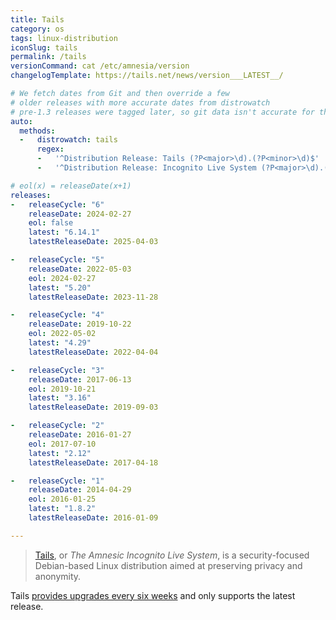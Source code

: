 ```yaml
---
title: Tails
category: os
tags: linux-distribution
iconSlug: tails
permalink: /tails
versionCommand: cat /etc/amnesia/version
changelogTemplate: https://tails.net/news/version___LATEST__/

# We fetch dates from Git and then override a few
# older releases with more accurate dates from distrowatch
# pre-1.3 releases were tagged later, so git data isn't accurate for those.
auto:
  methods:
  -   distrowatch: tails
      regex:
      -   '^Distribution Release: Tails (?P<major>\d).(?P<minor>\d)$'
      -   '^Distribution Release: Incognito Live System (?P<major>\d).(?P<minor>\d)$'

# eol(x) = releaseDate(x+1)
releases:
-   releaseCycle: "6"
    releaseDate: 2024-02-27
    eol: false
    latest: "6.14.1"
    latestReleaseDate: 2025-04-03

-   releaseCycle: "5"
    releaseDate: 2022-05-03
    eol: 2024-02-27
    latest: "5.20"
    latestReleaseDate: 2023-11-28

-   releaseCycle: "4"
    releaseDate: 2019-10-22
    eol: 2022-05-02
    latest: "4.29"
    latestReleaseDate: 2022-04-04

-   releaseCycle: "3"
    releaseDate: 2017-06-13
    eol: 2019-10-21
    latest: "3.16"
    latestReleaseDate: 2019-09-03

-   releaseCycle: "2"
    releaseDate: 2016-01-27
    eol: 2017-07-10
    latest: "2.12"
    latestReleaseDate: 2017-04-18

-   releaseCycle: "1"
    releaseDate: 2014-04-29
    eol: 2016-01-25
    latest: "1.8.2"
    latestReleaseDate: 2016-01-09

---
```


> [Tails](https://tails.net/about/), or _The Amnesic Incognito Live System_, is a
> security-focused Debian-based Linux distribution aimed at preserving privacy and anonymity.

Tails [provides upgrades every six weeks](https://tails.net/support/faq/#upgrade) and only
supports the latest release.
